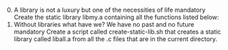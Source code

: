 0. A library is not a luxury but one of the necessities of life
mandatory
Create the static library libmy.a containing all the functions listed below:
1. Without libraries what have we? We have no past and no future
mandatory
Create a script called create-static-lib.sh that creates a static library called liball.a from all the .c files that are in the current directory.
